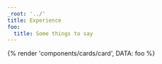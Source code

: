 ```yaml
---
_root: '../'
title: Experience
foo:
  title: Some things to say
---
```


{% render 'components/cards/card', DATA: foo %}